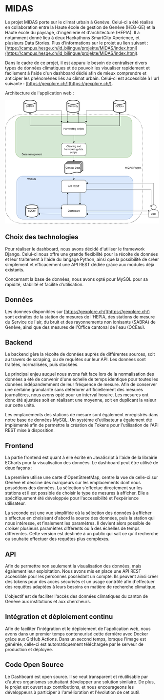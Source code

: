 # MIDAS

Le projet MIDAS porte sur le climat urbain à Genève. Celui-ci a été réalisé en collaboration entre la Haute école de gestion de Genève (HEG-GE) et la Haute école du paysage, d'ingénierie et d'architecture (HEPIA). Il a notamment donné lieu à deux Hackathons SmartCity Xperience, et plusieurs Data Stories. Plus d'informations sur le projet au lien suivant : [https://campus.hesge.ch/id_bilingue/projekte/MIDAS/index.html](https://campus.hesge.ch/id_bilingue/projekte/MIDAS/index.html).

Dans le cadre de ce projet, il est apparu le besoin de centraliser divers types de données climatiques et de pouvoir les visualiser rapidement et facilement à l'aide d'un dashboard dédié afin de mieux comprendre et anticiper les phénomènes liés au climat urbain. Celui-ci est accessible à l'url suivante : [https://gexplore.ch/](https://gexplore.ch/).

Architecture de l'application web :

![](midas_diagramme.png)

## Choix des technologies

Pour réaliser le dashboard, nous avons décidé d'utiliser le framework Django. Celui-ci nous offre une grande flexibilité pour la récolte de données et leur traitement à l'aide du langage Python, ainsi que la possibilité de créer simplement et efficacement une API REST dédiée grâce aux modules déjà existants.

Concernant la base de données, nous avons opté pour MySQL pour sa rapidité, stabilité et facilité d'utilisation.

## Données

Les données disponibles sur [https://gexplore.ch/](https://gexplore.ch/) sont extraites de la station de mesures de l'HEPIA, des stations de mesure du Service de l'air, du bruit et des rayonnements non ionisants (SABRA) de Genève, ainsi que des mesures de l'Office cantonal de l'eau (OCEau).

## Backend

Le backend gère la récolte de données auprès de différentes sources, soit au travers de scraping, ou de requêtes sur leur API. Les données sont traitées, normalisées, puis stockées. 

Le principal enjeu auquel nous avons fait face lors de la normalisation des données a été de convenir d'une échelle de temps identique pour toutes les données indépandemment de leur fréquence de mesure. Afin de conserver une certaine granularité sans détériorer artificiellement des mesures journalières, nous avons opté pour un interval horaire. Les mesures ont donc été ajustées soit en réalisant une moyenne, soit en duplicant la valeur sur cette unité.

Les emplacements des stations de mesure sont également enregistrés dans notre base de données MySQL. Un système d'utilisateur a également été implémenté afin de permettre la création de Tokens pour l'utilisation de l'API REST mise à disposition.

## Frontend

La partie frontend est quant à elle écrite en JavaScript à l'aide de la librairie ECharts pour la visualisation des données. Le dashboard peut être utilisé de deux façons :

La première utilise une carte d'OpenStreetMap, centre la vue de celle-ci sur Genève et dessine des marqueurs sur les emplacements dont nous possédons des données. La sélection s'effectue directement sur les stations et il est possible de choisir le type de mesures à afficher. Elle a spécifiquement été développée pour l'accessibilité et l'expérience utilisateur.

La seconde est une vue simplifiée où la sélection des données à afficher s'effectue en choisisant d'abord la source des données, puis la station qui nous intéresse, et finalement les paramètres. Il devient alors possible de croiser plusieurs paramètres différents ou à des échelles de temps différentes. Cette version est destinée à un public qui sait ce qu'il recherche ou souhaite effectuer des requêtes plus complexes.

## API

Afin de permettre non seulement la visualisation des données, mais également leur exploitation. Nous avons mis en place une API REST accessible pour les personnes possèdant un compte. Ils peuvent ainsi créer des tokens pour des accès sécurisés et un usage contrôlé afin d'effectuer des requêtes adaptées à leurs besoins en matière de recherche climatique.

L'objectif est de faciliter l'accès des données climatiques du canton de Genève aux institutions et aux chercheurs. 

## Intégration et déploiement continu

Afin de faciliter l'intégration et le déploiement de l'application web, nous avons dans un premier temps conteneurisé cette dernière avec Docker grâce aux GitHub Actions. Dans un second temps, lorsque l'image est générée, celle-ci est automatiquement téléchargée par le serveur de production et déployée.

## Code Open Source

Le Dashboard est open source. Il se veut transparent et réutilisable par d'autres organismes souhaitant développer une solution similaire. De plus, le projet est ouvert aux contributions, et nous encourageons les développeurs à participer à l'amélioration et l'évolution de cet outil.
